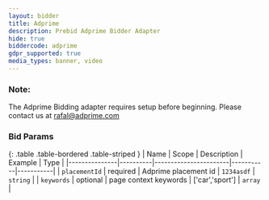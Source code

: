 ```yaml
---
layout: bidder
title: Adprime
description: Prebid Adprime Bidder Adapter
hide: true
biddercode: adprime
gdpr_supported: true
media_types: banner, video
---
```


### Note:

The Adprime Bidding adapter requires setup before beginning. Please contact us at rafal@adprime.com

### Bid Params

{: .table .table-bordered .table-striped }
| Name          | Scope    | Description           | Example   | Type      |
|---------------|----------|-----------------------|-----------|-----------|
| `placementId`      | required | Adprime placement id         | `1234asdf`    | `string` |
| `keywords`    | optional | page context keywords | ['car','sport'] | `array` |
